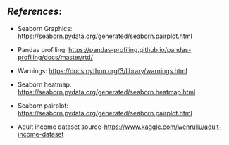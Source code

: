 ## *References*:

- Seaborn Graphics: https://seaborn.pydata.org/generated/seaborn.pairplot.html

- Pandas profiling: https://pandas-profiling.github.io/pandas-profiling/docs/master/rtd/

- Warnings: https://docs.python.org/3/library/warnings.html

- Seaborn heatmap: https://seaborn.pydata.org/generated/seaborn.heatmap.html

- Seaborn pairplot: https://seaborn.pydata.org/generated/seaborn.pairplot.html

- Adult income dataset source-https://www.kaggle.com/wenruliu/adult-income-dataset